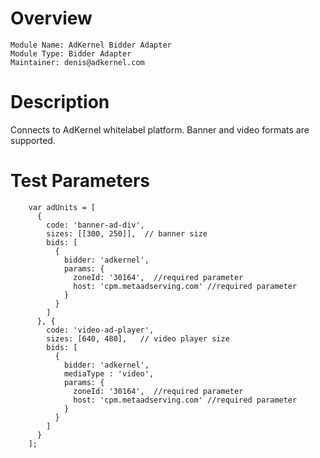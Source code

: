 # Overview

```
Module Name: AdKernel Bidder Adapter
Module Type: Bidder Adapter
Maintainer: denis@adkernel.com
```

# Description

Connects to AdKernel whitelabel platform.
Banner and video formats are supported.


# Test Parameters
```
    var adUnits = [
      {
        code: 'banner-ad-div',
        sizes: [[300, 250]],  // banner size
        bids: [
          {
            bidder: 'adkernel',
            params: {
              zoneId: '30164',  //required parameter
              host: 'cpm.metaadserving.com' //required parameter
            }
          }
        ]
      }, {
        code: 'video-ad-player',
        sizes: [640, 480],   // video player size
        bids: [
          {
            bidder: 'adkernel',
            mediaType : 'video',
            params: {
              zoneId: '30164',  //required parameter
              host: 'cpm.metaadserving.com' //required parameter
            }
          }
        ]
      }
    ];
```
